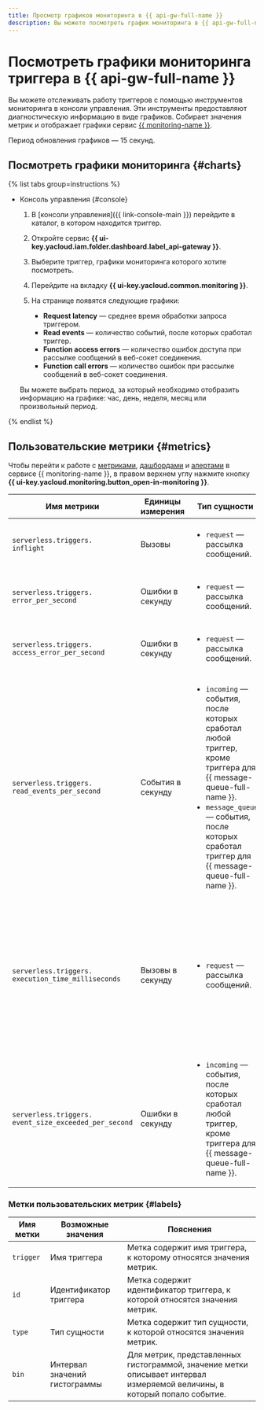 ```yaml
---
title: Просмотр графиков мониторинга в {{ api-gw-full-name }}
description: Вы можете посмотреть график мониторинга в {{ api-gw-full-name }} с помощью консоли управления, для этого выберите сервис {{ api-gw-full-name }}, нажмите на триггер, графики мониторинга которого вы хотите посмотреть.
---
```


# Посмотреть графики мониторинга триггера в {{ api-gw-full-name }}

 Вы можете отслеживать работу триггеров с помощью инструментов мониторинга в консоли управления. Эти инструменты предоставляют диагностическую информацию в виде графиков. Собирает значения метрик и отображает графики сервис [{{ monitoring-name }}](../../../monitoring/). 

Период обновления графиков — 15 секунд.

## Посмотреть графики мониторинга {#charts}

{% list tabs group=instructions %}

- Консоль управления {#console}

    1. В [консоли управления]({{ link-console-main }}) перейдите в каталог, в котором находится триггер.

    1. Откройте сервис **{{ ui-key.yacloud.iam.folder.dashboard.label_api-gateway }}**.

    1. Выберите триггер, графики мониторинга которого хотите посмотреть.

    1. Перейдите на вкладку **{{ ui-key.yacloud.common.monitoring }}**.

    1. На странице появятся следующие графики:

        * **Request latency** — среднее время обработки запроса триггером.
        * **Read events** — количество событий, после которых сработал триггер.
        * **Function access errors** — количество ошибок доступа при рассылке сообщений в веб-сокет соединения.
        * **Function call errors** — количество ошибок при рассылке сообщений в веб-сокет соединения.

    Вы можете выбрать период, за который необходимо отобразить информацию на графике: час, день, неделя, месяц или произвольный период.

{% endlist %}

## Пользовательские метрики {#metrics}

Чтобы перейти к работе с [метриками](../../../monitoring/concepts/data-model.md#metric), [дашбордами](../../../monitoring/concepts/visualization/dashboard.md) и [алертами](../../../monitoring/concepts/alerting.md#alert) в сервисе {{ monitoring-name }}, в правом верхнем углу нажмите кнопку **{{ ui-key.yacloud.monitoring.button_open-in-monitoring }}**.

| Имя метрики | Единицы измерения | Тип сущности                                                                                                                                                                                                                                                                                                                   | Пояснения                                                                                                                                                          |
|----|----|--------------------------------------------------------------------------------------------------------------------------------------------------------------------------------------------------------------------------------------------------------------------------------------------------------------------------------|--------------------------------------------------------------------------------------------------------------------------------------------------------------------|
| `serverless.triggers.`<br/>`inflight` | Вызовы | <ul><li>`request` — рассылка сообщений.</li></ul>                                                                                                                                                                                                                                                                              | Количество одновременно выполняющихся рассылок сообщений.                                                                                                          |
| `serverless.triggers.`<br/>`error_per_second` | Ошибки в секунду | <ul><li>`request` — рассылка сообщений.</li></ul>                                                                                                              | Частота возникновения ошибок при рассылке сообщений.                                                                                                               |
| `serverless.triggers.`<br/>`access_error_per_second` | Ошибки в секунду | <ul><li>`request` — рассылка сообщений.</li></ul>                                                                                                              | Частота возникновения ошибок доступа при рассылке сообщений.                                                                                                       |
| `serverless.triggers.`<br/>`read_events_per_second` | События в секунду | <ul><li>`incoming` — события, после которых сработал любой триггер, кроме триггера для {{ message-queue-full-name }}.</li><li>`message_queue` — события, после которых сработал триггер для {{ message-queue-full-name }}.</li></ul> | Частота возникновения событий, после которых срабатывает триггер.                                                                                                  |
| `serverless.triggers.`<br/>`execution_time_milliseconds` | Вызовы в секунду | <ul><li>`request` — рассылка сообщений.</li></ul>                                                                                                                                                                                                                                                                               | Гистограмма распределения частоты рассылки сообщений по времени обработки запроса в миллисекундах. Интервалы времени обработки запроса представлены в метке `bin`. |
| `serverless.triggers.`<br/>`event_size_exceeded_per_second` | Ошибки в секунду | <ul><li>`incoming` — события, после которых сработал любой триггер, кроме триггера для {{ message-queue-full-name }}.                                                                                                                                                                                                          | Частота возникновения ошибок при превышении лимита на размер сообщения.                                                                                            |

### Метки пользовательских метрик {#labels}

| Имя метки | Возможные значения | Пояснения |
|----|----|----|
| `trigger` | Имя триггера | Метка содержит имя триггера, к которому относятся значения метрик. |
| `id` | Идентификатор триггера | Метка содержит идентификатор триггера, к которой относятся значения метрик. |
| `type` | Тип сущности | Метка содержит тип сущности, к которой относятся значения метрик. |
| `bin` | Интервал значений гистограммы | Для метрик, представленных гистограммой, значение метки описывает интервал измеряемой величины, в который попало событие. |

